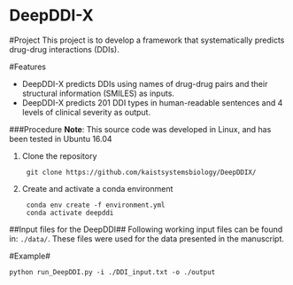 # DeepDDI-X #
#Project
This project is to develop a framework that systematically predicts drug-drug interactions (DDIs).

#Features
- DeepDDI-X predicts DDIs using names of drug-drug pairs and their structural information (SMILES) as inputs.
- DeepDDI-X predicts 201 DDI types in human-readable sentences and 4 levels of clinical severity as output.

###Procedure
**Note**: This source code was developed in Linux, and has been tested in Ubuntu 16.04

1. Clone the repository

        git clone https://github.com/kaistsystemsbiology/DeepDDIX/

2. Create and activate a conda environment

        conda env create -f environment.yml
        conda activate deepddi

##Input files for the DeepDDI##
Following working input files can be found in: `./data/`. These files were used for the data presented in the manuscript.

#Example#
```
python run_DeepDDI.py -i ./DDI_input.txt -o ./output
```

